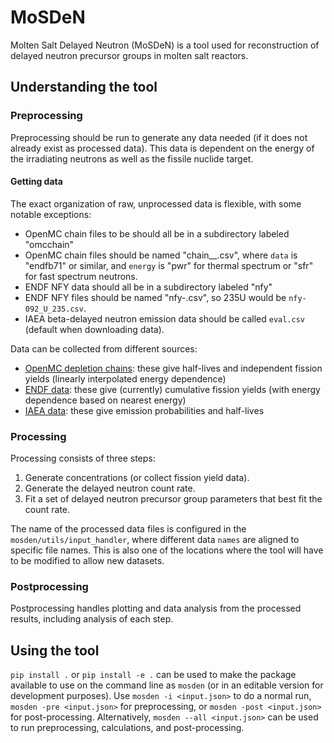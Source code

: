 # MoSDeN
Molten Salt Delayed Neutron (MoSDeN) is a tool used for reconstruction of delayed neutron precursor groups in molten salt reactors.


## Understanding the tool

### Preprocessing
Preprocessing should be run to generate any data needed (if it does not already exist as processed data).
This data is dependent on the energy of the irradiating neutrons as well as the fissile nuclide target.

#### Getting data
The exact organization of raw, unprocessed data is flexible, with some notable exceptions:
- OpenMC chain files to be should all be in a subdirectory labeled "omcchain"
- OpenMC chain files should be named "chain_<data>_<energy>.csv", where `data` is "endfb71" or similar, and `energy` is "pwr" for thermal spectrum or "sfr" for fast spectrum neutrons.
- ENDF NFY data should all be in a subdirectory labeled "nfy"
- ENDF NFY files should be named "nfy-<ZZZ>_<ID>_<AAA>.csv", so 235U would be `nfy-092_U_235.csv`.
- IAEA beta-delayed neutron emission data should be called `eval.csv` (default when downloading data).

Data can be collected from different sources:
- [OpenMC depletion chains](https://openmc.org/depletion-chains/): these give half-lives and independent fission yields (linearly interpolated energy dependence)
- [ENDF data](https://www.nndc.bnl.gov/endf-releases/): these give (currently) cumulative fission yields (with energy dependence based on nearest energy)
- [IAEA data](https://www-nds.iaea.org/beta-delayed-neutron/database.html): these give emission probabilities and half-lives

### Processing
Processing consists of three steps:
1. Generate concentrations (or collect fission yield data).
2. Generate the delayed neutron count rate.
3. Fit a set of delayed neutron precursor group parameters that best fit the count rate.

The name of the processed data files is configured in the `mosden/utils/input_handler`, where different data `names` are aligned to specific file names.
This is also one of the locations where the tool will have to be modified to allow new datasets.

### Postprocessing
Postprocessing handles plotting and data analysis from the processed results, including analysis of each step.

## Using the tool

`pip install .` or `pip install -e .` can be used to make the package available to use on the command line as `mosden` (or in an editable version for development purposes).
Use `mosden -i <input.json>` to do a normal run, `mosden -pre <input.json>` for preprocessing, or `mosden -post <input.json>` for post-processing.
Alternatively, `mosden --all <input.json>` can be used to run preprocessing, calculations, and post-processing.